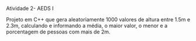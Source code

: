 Atividade 2- AEDS I

Projeto em C++ que gera aleatoriamente 1000 valores de altura entre 1.5m e 2.3m, calculando e informando a média, o maior valor, o menor e a porcentagem de pessoas com mais de 2m.
